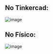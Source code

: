 ## No Tinkercad:
![image](https://github.com/user-attachments/assets/dc1d00c2-485e-4274-b47c-41b9ee0fe7e5)

## No Físico:
![image](https://github.com/user-attachments/assets/a418cba4-1ddf-4fd8-bfee-6c9d73e4ed93)
